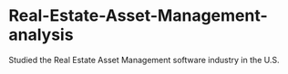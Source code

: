 # Real-Estate-Asset-Management-analysis
Studied the Real Estate Asset Management software industry in the U.S.
